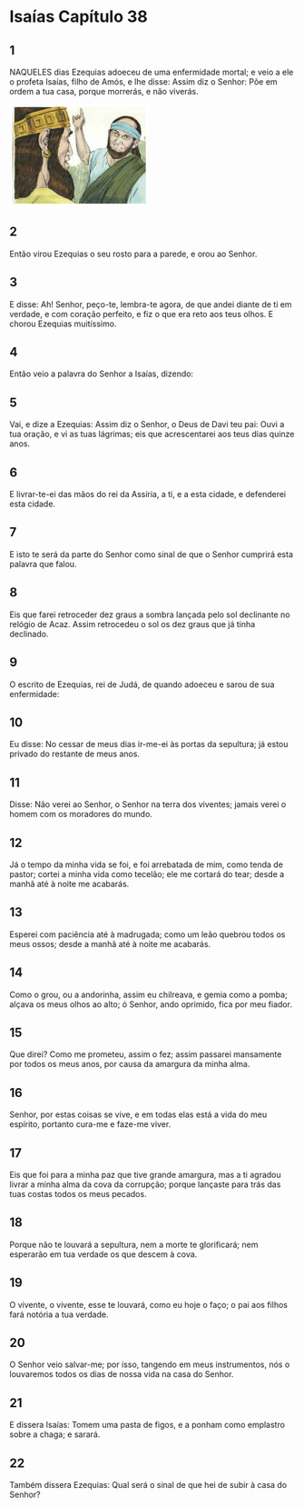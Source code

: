 # Isaías Capítulo 38

## 1
NAQUELES dias Ezequias adoeceu de uma enfermidade mortal; e veio a ele o profeta Isaías, filho de Amós, e lhe disse: Assim diz o Senhor: Põe em ordem a tua casa, porque morrerás, e não viverás.

![](../.img/Is/38/1-0.jpg)

## 2
Então virou Ezequias o seu rosto para a parede, e orou ao Senhor.

## 3
E disse: Ah! Senhor, peço-te, lembra-te agora, de que andei diante de ti em verdade, e com coração perfeito, e fiz o que era reto aos teus olhos. E chorou Ezequias muitíssimo.

## 4
Então veio a palavra do Senhor a Isaías, dizendo:

## 5
Vai, e dize a Ezequias: Assim diz o Senhor, o Deus de Davi teu pai: Ouvi a tua oração, e vi as tuas lágrimas; eis que acrescentarei aos teus dias quinze anos.

## 6
E livrar-te-ei das mãos do rei da Assíria, a ti, e a esta cidade, e defenderei esta cidade.

## 7
E isto te será da parte do Senhor como sinal de que o Senhor cumprirá esta palavra que falou.

## 8
Eis que farei retroceder dez graus a sombra lançada pelo sol declinante no relógio de Acaz. Assim retrocedeu o sol os dez graus que já tinha declinado.

## 9
O escrito de Ezequias, rei de Judá, de quando adoeceu e sarou de sua enfermidade:

## 10
Eu disse: No cessar de meus dias ir-me-ei às portas da sepultura; já estou privado do restante de meus anos.

## 11
Disse: Não verei ao Senhor, o Senhor na terra dos viventes; jamais verei o homem com os moradores do mundo.

## 12
Já o tempo da minha vida se foi, e foi arrebatada de mim, como tenda de pastor; cortei a minha vida como tecelão; ele me cortará do tear; desde a manhã até à noite me acabarás.

## 13
Esperei com paciência até à madrugada; como um leão quebrou todos os meus ossos; desde a manhã até à noite me acabarás.

## 14
Como o grou, ou a andorinha, assim eu chilreava, e gemia como a pomba; alçava os meus olhos ao alto; ó Senhor, ando oprimido, fica por meu fiador.

## 15
Que direi? Como me prometeu, assim o fez; assim passarei mansamente por todos os meus anos, por causa da amargura da minha alma.

## 16
Senhor, por estas coisas se vive, e em todas elas está a vida do meu espírito, portanto cura-me e faze-me viver.

## 17
Eis que foi para a minha paz que tive grande amargura, mas a ti agradou livrar a minha alma da cova da corrupção; porque lançaste para trás das tuas costas todos os meus pecados.

## 18
Porque não te louvará a sepultura, nem a morte te glorificará; nem esperarão em tua verdade os que descem à cova.

## 19
O vivente, o vivente, esse te louvará, como eu hoje o faço; o pai aos filhos fará notória a tua verdade.

## 20
O Senhor veio salvar-me; por isso, tangendo em meus instrumentos, nós o louvaremos todos os dias de nossa vida na casa do Senhor.

## 21
E dissera Isaías: Tomem uma pasta de figos, e a ponham como emplastro sobre a chaga; e sarará.

## 22
Também dissera Ezequias: Qual será o sinal de que hei de subir à casa do Senhor?


